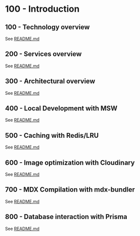 # 100 - Introduction

## 100 - Technology overview

See [README.md](./100/README.md)

## 200 - Services overview

See [README.md](./200/README.md)

## 300 - Architectural overview

See [README.md](./300/README.md)

## 400 - Local Development with MSW

See [README.md](./400/README.md)

## 500 - Caching with Redis/LRU

See [README.md](./500/README.md)

## 600 - Image optimization with Cloudinary

See [README.md](./600/README.md)

## 700 - MDX Compilation with mdx-bundler

See [README.md](./700/README.md)

## 800 - Database interaction with Prisma

See [README.md](./800/README.md)



